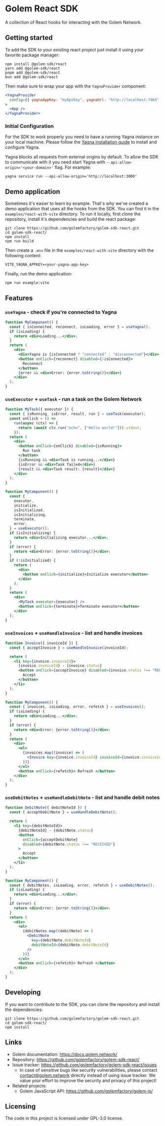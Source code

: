 # Golem React SDK

A collection of React hooks for interacting with the Golem Network.

## Getting started

To add the SDK to your existing react project just install it using your favorite package manager:

```
npm install @golem-sdk/react
yarn add @golem-sdk/react
pnpm add @golem-sdk/react
bun add @golem-sdk/react
```

Then make sure to wrap your app with the `YagnaProvider` component:

```jsx
<YagnaProvider
  config={{ yagnaAppKey: "myApiKey", yagnaUrl: "http://localhost:7465" }}
>
  <App />
</YagnaProvider>
```

### Initial Configuration

For the SDK to work properly you need to have a running Yagna instance on your local machine. Please follow the [Yagna installation guide](https://docs.golem.network/docs/creators/javascript/examples/tools/yagna-installation-for-requestors) to install and configure Yagna.

Yagna blocks all requests from external origins by default. To allow the SDK to communicate with it you need start Yagna with `--api-allow-origin='<your-domain>'` flag. For example:

```shell
yagna service run --api-allow-origin='http://localhost:3000'
```

## Demo application

Sometimes it's easier to learn by example. That's why we've created a demo application that uses all the hooks from the SDK. You can find it in the `examples/react-with-vite` directory. To run it locally, first clone the repository, install it's dependencies and build the react package:

```
git clone https://github.com/golemfactory/golem-sdk-react.git
cd golem-sdk-react/
npm install
npm run build
```

Then create a `.env` file in the `examples/react-with-vite` directory with the following content:

```
VITE_YAGNA_APPKEY=<your-yagna-app-key>
```

Finally, run the demo application:

```
npm run example:vite
```

## Features

### `useYagna` - check if you're connected to Yagna

```jsx
function MyComponent() {
  const { isConnected, reconnect, isLoading, error } = useYagna();
  if (isLoading) {
    return <div>Loading...</div>;
  }
  return (
    <div>
      <div>Yagna is {isConnected ? "connected" : "disconnected"}</div>
      <button onClick={reconnect} disabled={!isConnected}>
        Reconnect
      </button>
      {error && <div>Error: {error.toString()}</div>}
    </div>
  );
}
```

### `useExecutor` + `useTask` - run a task on the Golem Network

```jsx
function MyTask({ executor }) {
  const { isRunning, isError, result, run } = useTask(executor);
  const onClick = () =>
    run(async (ctx) => {
      return (await ctx.run("echo", ["Hello world!"])).stdout;
    });
  return (
    <div>
      <button onClick={onClick} disabled={isRunning}>
        Run task
      </button>
      {isRunning && <div>Task is running...</div>}
      {isError && <div>Task failed</div>}
      {result && <div>Task result: {result}</div>}
    </div>
  );
}

function MyComponent() {
  const {
    executor,
    initialize,
    isInitialized,
    isInitializing,
    terminate,
    error,
  } = useExecutor();
  if (isInitializing) {
    return <div>Initializing executor...</div>;
  }
  if (error) {
    return <div>Error: {error.toString()}</div>;
  }
  if (!isInitialized) {
    return (
      <div>
        <button onClick={initialize}>Initialize executor</button>
      </div>
    );
  }
  return (
    <div>
      <MyTask executor={executor} />
      <button onClick={terminate}>Terminate executor</button>
    </div>
  );
}
```

### `useInvoices` + `useHandleInvoice` - list and handle invoices

```jsx
function Invoice({ invoiceId }) {
  const { acceptInvoice } = useHandleInvoice(invoiceId);

  return (
    <li key={invoice.invoiceId}>
      {invoice.invoiceId} - {invoice.status}
      <button onClick={acceptInvoice} disabled={invoice.status !== "RECEIVED"}>
        Accept
      </button>
    </li>
  );
}

function MyComponent() {
  const { invoices, isLoading, error, refetch } = useInvoices();
  if (isLoading) {
    return <div>Loading...</div>;
  }
  if (error) {
    return <div>Error: {error.toString()}</div>;
  }
  return (
    <div>
      <ul>
        {invoices.map((invoice) => (
          <Invoice key={invoice.invoiceId} invoiceId={invoice.invoiceId} />
        ))}
      </ul>
      <button onClick={refetch}> Refresh </button>
    </div>
  );
}
```

### `useDebitNotes` + `useHandleDebitNote` - list and handle debit notes

```jsx
function DebitNote({ debitNoteId }) {
  const { acceptDebitNote } = useHandleDebitNote();

  return (
    <li key={debitNoteId}>
      {debitNoteId} - {debitNote.status}
      <button
        onClick={acceptDebitNote}
        disabled={debitNote.status !== "RECEIVED"}
      >
        Accept
      </button>
    </li>
  );
}

function MyComponent() {
  const { debitNotes, isLoading, error, refetch } = useDebitNotes();
  if (isLoading) {
    return <div>Loading...</div>;
  }
  if (error) {
    return <div>Error: {error.toString()}</div>;
  }
  return (
    <div>
      <ul>
        {debitNotes.map((debitNote) => (
          <DebitNote
            key={debitNote.debitNoteId}
            debitNoteId={debitNote.debitNoteId}
          />
        ))}
      </ul>
      <button onClick={refetch}> Refresh </button>
    </div>
  );
}
```

## Developing

If you want to contribute to the SDK, you can clone the repository and install the dependencies:

```shell
git clone https://github.com/golemfactory/golem-sdk-react.git
cd golem-sdk-react/
npm install
```

## Links

- Golem documentation: https://docs.golem.network/
- Repository: https://github.com/golemfactory/golem-sdk-react/
- Issue tracker: https://github.com/golemfactory/golem-sdk-react/issues
  - In case of sensitive bugs like security vulnerabilities, please contact
    contact@golem.network directly instead of using issue tracker. We value your effort to improve the security and privacy of this project!
- Related projects:
  - Golem JavaScript API: https://github.com/golemfactory/golem-js/

## Licensing

The code in this project is licensed under GPL-3.0 license.
